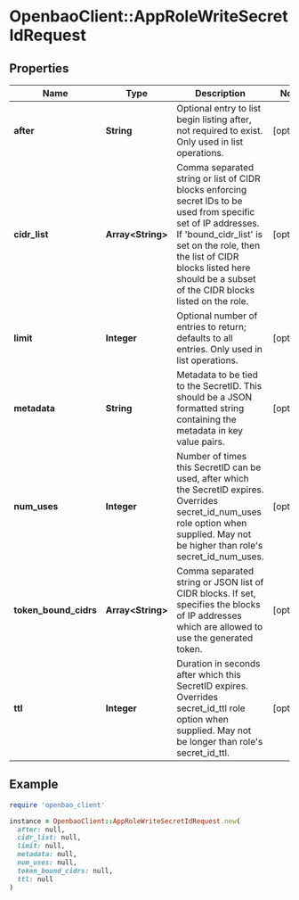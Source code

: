 # OpenbaoClient::AppRoleWriteSecretIdRequest

## Properties

| Name | Type | Description | Notes |
| ---- | ---- | ----------- | ----- |
| **after** | **String** | Optional entry to list begin listing after, not required to exist. Only used in list operations. | [optional] |
| **cidr_list** | **Array&lt;String&gt;** | Comma separated string or list of CIDR blocks enforcing secret IDs to be used from specific set of IP addresses. If &#39;bound_cidr_list&#39; is set on the role, then the list of CIDR blocks listed here should be a subset of the CIDR blocks listed on the role. | [optional] |
| **limit** | **Integer** | Optional number of entries to return; defaults to all entries. Only used in list operations. | [optional] |
| **metadata** | **String** | Metadata to be tied to the SecretID. This should be a JSON formatted string containing the metadata in key value pairs. | [optional] |
| **num_uses** | **Integer** | Number of times this SecretID can be used, after which the SecretID expires. Overrides secret_id_num_uses role option when supplied. May not be higher than role&#39;s secret_id_num_uses. | [optional] |
| **token_bound_cidrs** | **Array&lt;String&gt;** | Comma separated string or JSON list of CIDR blocks. If set, specifies the blocks of IP addresses which are allowed to use the generated token. | [optional] |
| **ttl** | **Integer** | Duration in seconds after which this SecretID expires. Overrides secret_id_ttl role option when supplied. May not be longer than role&#39;s secret_id_ttl. | [optional] |

## Example

```ruby
require 'openbao_client'

instance = OpenbaoClient::AppRoleWriteSecretIdRequest.new(
  after: null,
  cidr_list: null,
  limit: null,
  metadata: null,
  num_uses: null,
  token_bound_cidrs: null,
  ttl: null
)
```


